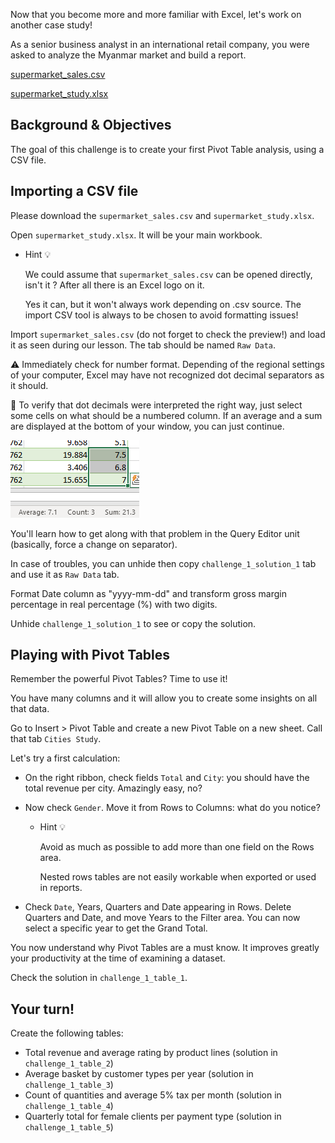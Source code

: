 Now that you become more and more familiar with Excel, let's work on another case study!

As a senior business analyst in an international retail company, you were asked to analyze the Myanmar market and build a report.

[supermarket_sales.csv](assets/supermarket_sales.csv)

[supermarket_study.xlsx](assets/supermarket_study.xlsx)

## Background & Objectives

The goal of this challenge is to create your first Pivot Table analysis, using a CSV file.

## Importing a CSV file

Please download the `supermarket_sales.csv` and `supermarket_study.xlsx`.

Open `supermarket_study.xlsx`. It will be your main workbook.

- Hint 💡

    We could assume that `supermarket_sales.csv` can be opened directly, isn't it ? After all there is an Excel logo on it.

    Yes it can, but it won't always work depending on .csv source. The import CSV tool is always to be chosen to avoid formatting issues!

Import `supermarket_sales.csv` (do not forget to check the preview!) and load it as seen during our lesson. The tab should be named `Raw Data`.

⚠️ Immediately check for number format. Depending of the regional settings of your computer, Excel may have not recognized dot decimal separators as it should.

🚧 To verify that dot decimals were interpreted the right way, just select some cells on what should be a numbered column. If an average and a sum are displayed at the bottom of your window, you can just continue. 

![assets/Untitled.png](assets/Untitled.png)

You'll learn how to get along with that problem in the Query Editor unit (basically, force a change on separator).

In case of troubles, you can unhide then copy `challenge_1_solution_1` tab and use it as `Raw Data` tab.

Format Date column as "yyyy-mm-dd" and transform gross margin percentage in real percentage (%) with two digits.

Unhide `challenge_1_solution_1` to see or copy the solution.

## Playing with Pivot Tables

Remember the powerful Pivot Tables? Time to use it! 

You have many columns and it will allow you to create some insights on all that data. 

Go to Insert > Pivot Table and create a new Pivot Table on a new sheet. Call that tab `Cities Study`.

Let's try a first calculation:

- On the right ribbon, check fields `Total` and `City`: you should have the total revenue per city. Amazingly easy, no?
- Now check `Gender`. Move it from Rows to Columns: what do you notice?
    - Hint 💡

        Avoid as much as possible to add more than one field on the Rows area.

        Nested rows tables are not easily workable when exported or used in reports.

- Check `Date`, Years, Quarters and Date appearing in Rows. Delete Quarters and Date, and move Years to the Filter area. You can now select a specific year to get the Grand Total.

You now understand why Pivot Tables are a must know. It improves greatly your productivity at the time of examining a dataset.

Check the solution in `challenge_1_table_1`.

## Your turn!

Create the following tables:

- Total revenue and average rating by product lines (solution in `challenge_1_table_2`)
- Average basket by customer types per year (solution in `challenge_1_table_3`)
- Count of quantities and average 5% tax per month (solution in `challenge_1_table_4`)
- Quarterly total for female clients per payment type (solution in `challenge_1_table_5`)